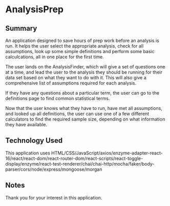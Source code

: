 # AnalysisPrep

## Summary </br>
An application designed to save hours of prep work before an analysis is run.	It helps the user select the appropriate analysis, check for all assumptions, look up some simple definitions and perform some basic calculcations, all in one place for the first time.

<Screenshot placeholder>

The user lands on the AnalysisFinder, which will give a set of questions one at a time, and lead the user to the analysis they should be running for their data set based on what they want to do with it.  This will also give a comprehensive list of assumptions required for each analysis.

<Screenshot placeholder>

If they have any questions about a particular term, the user can go to the definitions page to find common statistical terms.

<Screenshot placeholder>

Now that the user knows what they have to run, have met all assumptions, and looked up all definitions, the user can use one of a few different calculators to find the required sample size, depending on what information they have available.

## Technology Used</br>
This application uses HTML/CSS/JavaScript/axios/enzyme-adapter-react-16/react/react-dom/react-router-dom/react-scripts/react-toggle-display/enzyme/react-test-renderer/chai/chai-http/mocha/faker/body-parser/cors/node/express/mongoose/morgan

## Notes</br>
Thank you for your interest in this application.
